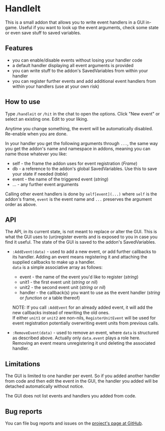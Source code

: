 # HandleIt

This is a small addon that allows you to write event handlers in a GUI in-game. Useful if you want to look up the event
arguments, check some state or even save stuff to saved variables.

## Features

  - you can enable/disable events without losing your handler code
  - a default handler displaying all event arguments is provided
  - you can write stuff to the addon's SavedVariables from within your handler
  - you can register further events and add additional event handlers from within your handlers (use at your own risk)

## How to use

Type `/handleit` or `/hit` in the chat to open the options. Click "New event" or select an existing one. Edit to your
liking.

Anytime you change something, the event will be automatically disabled. Re-enable when you are done.

In your handler you get the following arguments through `...`, the same way you get the addon's name and namespace in
addons, meaning you can name those whatever you like:

  - self  - the frame the addon uses for event registration (_Frame_)
  - db    - a reference to the addon's global SavedVariables. Use this to save your state if needed (_table_)
  - event - the name of the triggered event (_string_)
  - ...   - any further event arguments

Calling other event handlers is done by `self[event](...)` where `self` is the addon's frame, `event` is the event name
and `...` preserves the argument order as above.

## API

The API, in its current state, is not meant to replace or alter the GUI. This is what the GUI uses to (un)register
events and is exposed to you in case you find it useful. The state of the GUI is saved to the addon's SavedVariables.

  - `:AddEvent(data)` - used to add a new event, or add further callbacks to its handler. Adding an event means
    registering it and attaching the supplied callbacks to make up a handler.  
    `data` is a simple associative array as follows:  
	- event   - the name of the event you'd like to register (_string_)  
	- unit1   - the first event unit (_string_ or _nil_)  
	- unit2   - the second event unit (_string_ or _nil_)  
	- handler - the callback(s) you want to use as the event handler (_string_ or _function_ or a table thereof)

	NOTE: If you call `:AddEvent` for an already added event, it will add the new callbacks instead of rewriting the old
	ones.  
	If either `unit1` or `unit2` are non-nils, `RegisterUnitEvent` will be used for event registration potentially
	overwriting event units from previous calls.

  - `:RemoveEvent(data)` - used to remove an event, where `data` is structured as described above. Actually only
  `data.event` plays a role here. Removing an event means unregistering it und deleting the associated handler.

## Limitations

The GUI is limited to one handler per event. So if you added another handler from code and then edit the event in
the GUI, the handler you added will be detached automatically without notice.

The GUI does not list events and handlers you added from code.

## Bug reports

You can file bug reports and issues on the [project's page at GitHub](https://github.com/Rainrider/HandleIt/issues).
